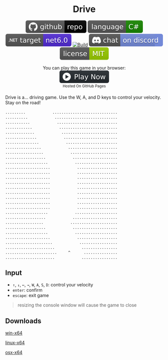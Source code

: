 <h1 align="center">
	Drive
</h1>

<p align="center">
	<a href="https://github.com/dotnet/dotnet-console-games" alt="GitHub repo"><img alt="flat" src="../../.github/resources/github-repo-black.svg"></a>
	<a href="https://docs.microsoft.com/en-us/dotnet/csharp/" alt="GitHub repo"><img alt="Language C#" src="../../.github/resources/language-csharp.svg"></a>
	<a href="https://dotnet.microsoft.com/download"><img src="../../.github/resources/dotnet-badge.svg" title="Target Framework" alt="Target Framework"></a>
	<a href="https://github.com/dotnet/dotnet-console-games/actions"><img src="https://github.com/dotnet/dotnet-console-games/workflows/Drive%20Build/badge.svg" title="Goto Build" alt="Build"></a>
	<a href="https://discord.gg/4XbQbwF" alt="Discord"><img src="../../.github/resources/discord-badge.svg" title="Go To Discord Server" alt="Discord"/></a>
	<a href="../../LICENSE" alt="license"><img src="../../.github/resources/license-MIT-green.svg" /></a>
</p>

<p align="center">
	You can play this game in your browser:
	<br />
	<a href="https://zacharypatten.github.io/dotnet-console-games/Drive" alt="Play Now">
		<sub><img height="40"src="../../.github/resources/play-badge.svg" title="Play Now" alt="Play Now"/></sub>
	</a>
	<br />
	<sup>Hosted On GitHub Pages</sup>
</p>

Drive is a... driving game. Use the W, A, and D keys to control your velocity. Stay on the road!

```
.........            .............................
..........            ............................
...........            ...........................
............            ..........................
.............            .........................
..............            ........................
...............            .......................
................            ......................
.................            .....................
..................            ....................
...................            ...................
....................            ..................
....................            ..................
....................            ..................
....................            ..................
....................            ..................
....................            ..................
....................            ..................
....................            ..................
....................            ..................
...................            ...................
..................            ....................
.................            .....................
..................            ....................
...................            ...................
....................            ..................
.....................            .................
......................            ................
.......................     ^      ...............
......................            ................
```

## Input

- `↑`, `↓`, `←`, `→`, `W`, `A`, `S`, `D`: control your velocity
- `enter`: confirm
- `escape`: exit game

> resizing the console window will cause the game to close

## Downloads

[win-x64](https://github.com/dotnet/dotnet-console-games/raw/binaries/win-x64/Drive.exe)

[linux-x64](https://github.com/dotnet/dotnet-console-games/raw/binaries/linux-x64/Drive)

[osx-x64](https://github.com/dotnet/dotnet-console-games/raw/binaries/osx-x64/Drive)
